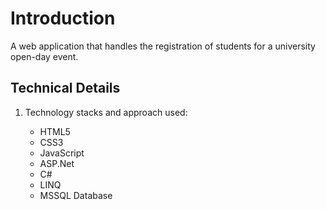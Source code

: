 # Introduction
A web application that handles the registration of students for a university open-day event.

## Technical Details
1. Technology stacks and approach used:
<ul>
  <ul>
    <li>HTML5</li>  
    <li>CSS3</li>  
    <li>JavaScript</li>  
    <li>ASP.Net</li>
    <li>C#</li>
    <li>LINQ</li>
    <li>MSSQL Database</li>
  </ul>
</ul>
